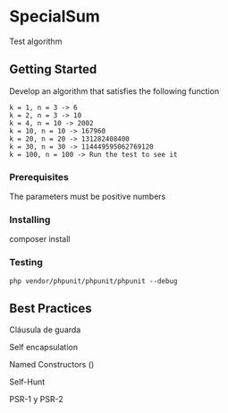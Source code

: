 # SpecialSum

Test algorithm

## Getting Started

Develop an algorithm that satisfies the following function

```
k = 1, n = 3 -> 6
k = 2, n = 3 -> 10
k = 4, n = 10 -> 2002
k = 10, n = 10 -> 167960
k = 20, n = 20 -> 131282408400
k = 30, n = 30 -> 114449595062769120
k = 100, n = 100 -> Run the test to see it
```

### Prerequisites

The parameters must be positive numbers

### Installing

composer install

### Testing

```
php vendor/phpunit/phpunit/phpunit --debug
```

## Best Practices

Cláusula de guarda

Self encapsulation

Named Constructors ()

Self-Hunt

PSR-1 y PSR-2

